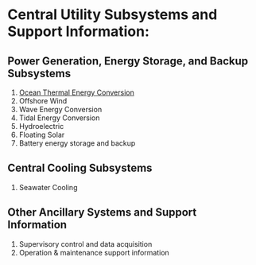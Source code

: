 # Central Utility Subsystems and Support Information:

## Power Generation, Energy Storage, and Backup Subsystems
1. [Ocean Thermal Energy Conversion](https://github.com/builtInnovator/SeaBit/blob/master/UtilitySystem/OTEC.md)
2. Offshore Wind
3. Wave Energy Conversion
4. Tidal Energy Conversion
5. Hydroelectric
6. Floating Solar
7. Battery energy storage and backup

## Central Cooling Subsystems
1. Seawater Cooling

## Other Ancillary Systems and Support Information
1. Supervisory control and data acquisition
2. Operation & maintenance support information
